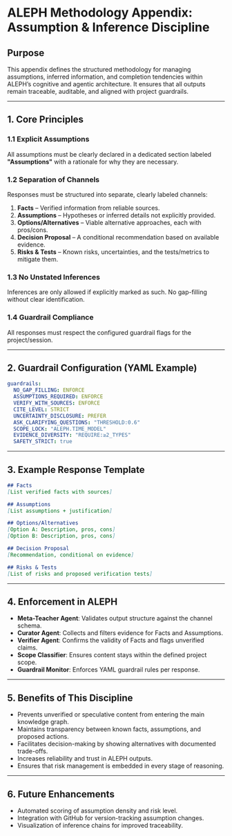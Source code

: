 # ALEPH Methodology Appendix: Assumption & Inference Discipline

## Purpose
This appendix defines the structured methodology for managing assumptions, inferred information, and completion tendencies within ALEPH’s cognitive and agentic architecture. It ensures that all outputs remain traceable, auditable, and aligned with project guardrails.

---

## 1. Core Principles

### 1.1 Explicit Assumptions
All assumptions must be clearly declared in a dedicated section labeled **"Assumptions"** with a rationale for why they are necessary.

### 1.2 Separation of Channels
Responses must be structured into separate, clearly labeled channels:

1. **Facts** – Verified information from reliable sources.
2. **Assumptions** – Hypotheses or inferred details not explicitly provided.
3. **Options/Alternatives** – Viable alternative approaches, each with pros/cons.
4. **Decision Proposal** – A conditional recommendation based on available evidence.
5. **Risks & Tests** – Known risks, uncertainties, and the tests/metrics to mitigate them.

### 1.3 No Unstated Inferences
Inferences are only allowed if explicitly marked as such. No gap-filling without clear identification.

### 1.4 Guardrail Compliance
All responses must respect the configured guardrail flags for the project/session.

---

## 2. Guardrail Configuration (YAML Example)

```yaml
guardrails:
  NO_GAP_FILLING: ENFORCE
  ASSUMPTIONS_REQUIRED: ENFORCE
  VERIFY_WITH_SOURCES: ENFORCE
  CITE_LEVEL: STRICT
  UNCERTAINTY_DISCLOSURE: PREFER
  ASK_CLARIFYING_QUESTIONS: "THRESHOLD:0.6"
  SCOPE_LOCK: "ALEPH.TIME_MODEL"
  EVIDENCE_DIVERSITY: "REQUIRE:≥2_TYPES"
  SAFETY_STRICT: true
```

---

## 3. Example Response Template

```markdown
## Facts
[List verified facts with sources]

## Assumptions
[List assumptions + justification]

## Options/Alternatives
[Option A: Description, pros, cons]
[Option B: Description, pros, cons]

## Decision Proposal
[Recommendation, conditional on evidence]

## Risks & Tests
[List of risks and proposed verification tests]
```

---

## 4. Enforcement in ALEPH

- **Meta-Teacher Agent**: Validates output structure against the channel schema.
- **Curator Agent**: Collects and filters evidence for Facts and Assumptions.
- **Verifier Agent**: Confirms the validity of Facts and flags unverified claims.
- **Scope Classifier**: Ensures content stays within the defined project scope.
- **Guardrail Monitor**: Enforces YAML guardrail rules per response.

---

## 5. Benefits of This Discipline

- Prevents unverified or speculative content from entering the main knowledge graph.
- Maintains transparency between known facts, assumptions, and proposed actions.
- Facilitates decision-making by showing alternatives with documented trade-offs.
- Increases reliability and trust in ALEPH outputs.
- Ensures that risk management is embedded in every stage of reasoning.

---

## 6. Future Enhancements

- Automated scoring of assumption density and risk level.
- Integration with GitHub for version-tracking assumption changes.
- Visualization of inference chains for improved traceability.
